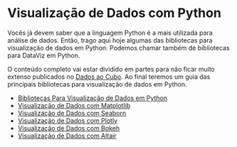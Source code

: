 # Visualização de Dados com Python

Vocês já devem saber que a linguagem Python é a mais utilizada para análise de dados. Então, trago aqui hoje algumas das bibliotecas para visualização de dados em Python. Podemos chamar também de bibliotecas para DataViz em Python.

O conteúdo completo vai estar dividido em partes para não ficar muito extenso publicados no [Dados ao Cubo](https://www.dadosaocubo.com/). Ao final teremos um guia das principais bibliotecas para visualização de dados em Python.

* [Bibliotecas Para Visualização de Dados em Python](https://dadosaocubo.com/criar-crud-com-streamlit-e-o-postgresql/)
* [Visualização de Dados com Matplotlib](https://dadosaocubo.com/visualizacao-de-dados-com-matplotlib-python/)
* [Visualização de Dados com Seaborn](https://dadosaocubo.com/visualizacao-de-dados-com-seaborn-python/)
* [Visualização de Dados com Plotly](https://dadosaocubo.com/visualizacao-de-dados-com-plotly-python/)
* [Visualização de Dados com Bokeh](https://dadosaocubo.com/visualizacao-de-dados-com-bokeh-python/)
* [Visualização de Dados com Altair](https://dadosaocubo.com/visualizacao-de-dados-com-altair-python/)
